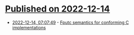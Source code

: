 # [Published on 2022-12-14](index.md)

* [2022-12-14, 07:07:49](https://news.ycombinator.com/item?id=33980854) - [Fputc semantics for conforming C implementations](https://thephd.dev/conformance-should-mean-something-fputc-and-freestanding)
